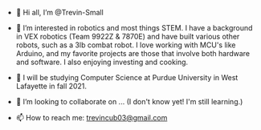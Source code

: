 - 👋 Hi all, I’m @Trevin-Small

- 👀 I’m interested in robotics and most things STEM. 
     I have a background in VEX robotics (Team 9922Z & 7870E) and have built various other robots, such as a 3lb combat robot.
     I love working with MCU's like Arduino, and my favorite projects are those that involve both hardware and software. I also enjoying investing and cooking.
    
- 🌱 I will be studying Computer Science at Purdue University in West Lafayette in fall 2021.

- 💞️ I’m looking to collaborate on ... (I don't know yet! I'm still learning.)

- 📫 How to reach me: trevincub03@gmail.com

<!---
Trevin-Small/Trevin-Small is a ✨ special ✨ repository because its `README.md` (this file) appears on your GitHub profile.
You can click the Preview link to take a look at your changes.
--->
